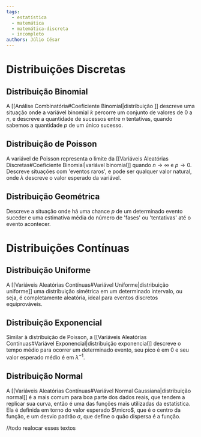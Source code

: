 ```yaml
---
tags:
  - estatística
  - matemática
  - matemática-discreta
  - incompleto
authors: Júlio César
---
```


# Distribuições Discretas

## Distribuição Binomial

A [[Análise Combinatória#Coeficiente Binomial|distribuição ]] descreve uma situação onde a variável binomial $k$ percorre um conjunto de valores de $0$ a $n$, e descreve a quantidade de sucessos entre $n$ tentativas, quando sabemos a quantidade $p$ de um único sucesso.
## Distribuição de Poisson

A variável de Poisson representa o limite da [[Variáveis Aleatórias Discretas#Coeficiente Binomial|variável binomial]] quando $n \to \infty$ e $p \to 0$. Descreve situações com 'eventos raros', e pode ser qualquer valor natural, onde $\lambda$ descreve o valor esperado da variável.
## Distribuição Geométrica

Descreve a situação onde há uma chance $p$ de um determinado evento suceder e uma estimativa média do número de 'fases' ou 'tentativas' até o evento acontecer.

# Distribuições Contínuas

## Distribuição Uniforme

A [[Variáveis Aleatórias Contínuas#Variável Uniforme|distribuição uniforme]] uma distribuição simétrica em um determinado intervalo, ou seja, é completamente aleatória, ideal para eventos discretos equiprováveis.

## Distribuição Exponencial

Similar à distribuição de Poisson, a [[Variáveis Aleatórias Contínuas#Variável Exponencial|distribuição exponencial]] descreve o tempo médio para ocorrer um determinado evento, seu pico é em 0 e seu valor esperado médio é em $\lambda^{-1}$.

## Distribuição Normal

A [[Variáveis Aleatórias Contínuas#Variável Normal Gaussiana|distribuição normal]] é a mais comum para boa parte dos dados reais, que tendem a replicar sua curva, então é uma das funções mais utilizadas da estatística. Ela é definida em torno do valor esperado $\micro$, que é o centro da função, e um desvio padrão $\sigma$, que define o quão dispersa é a função.

//todo realocar esses textos